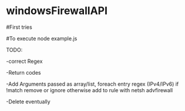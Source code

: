 # windowsFirewallAPI

#First tries

#To execute
node example.js

TODO:

-correct Regex

-Return codes

-Add
Arguments passed as array/list, foreach entry regex (IPv4/IPv6)
if !match remove or ignore
otherwise add to rule with netsh advfirewall

-Delete eventually
